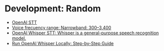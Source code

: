 # Development: Random

* [OpenAI STT](https://platform.openai.com/docs/guides/speech-to-text)
* [Voice frecuency range: Narrowband: 300–3,400](https://en.wikipedia.org/wiki/Voice_frequency#:~:text=The%20voiced%20speech%20of%20a,voice%20frequency%20band%20as%20defined.)
* [OpenAI Whisper STT: Whisper is a general-purpose speech recognition model.](https://github.com/openai/whisper)
* [Run OpenAI Whisper Locally: Step-by-Step Guide](https://medium.com/@lbq999/run-openai-whisper-locally-step-by-step-guide-65b35a4c19d2)
